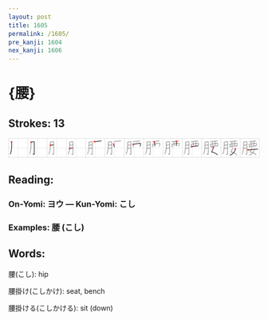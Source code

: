 ```yaml
---
layout: post
title: 1605
permalink: /1605/
pre_kanji: 1604
nex_kanji: 1606
---
```


# {腰}

## Strokes: 13

<div class="stroke"><img src="../images/E885B0.png" /></div>

## Reading:

### On-Yomi: ヨウ &mdash; Kun-Yomi: こし

### Examples: 腰 (こし)

## Words:

腰(こし): hip

腰掛け(こしかけ): seat, bench

腰掛ける(こしかける): sit (down)
